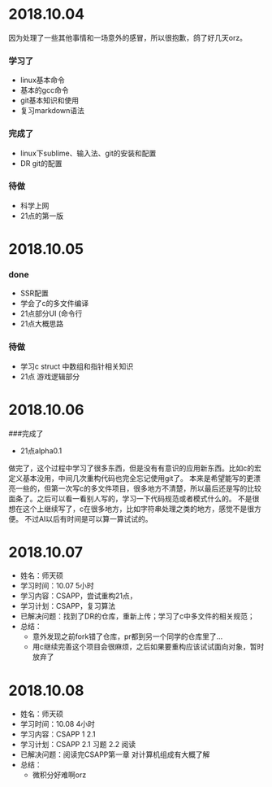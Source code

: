 # 2018.10.04
因为处理了一些其他事情和一场意外的感冒，所以很抱歉，鸽了好几天orz。
### 学习了
* linux基本命令
* 基本的gcc命令
* git基本知识和使用
* 复习markdown语法

### 完成了
* linux下sublime、输入法、git的安装和配置
* DR git的配置

### 待做
* 科学上网
* 21点的第一版

# 2018.10.05
### done
* SSR配置 
* 学会了c的多文件编译
* 21点部分UI (命令行
* 21点大概思路

### 待做
* 学习c struct 中数组和指针相关知识
* 21点 游戏逻辑部分

# 2018.10.06
###完成了
* 21点alpha0.1

做完了，这个过程中学习了很多东西，但是没有有意识的应用新东西。比如c的宏定义基本没用，中间几次重构代码也完全忘记使用git了。
本来是希望能写的更漂亮一些的，但第一次写c的多文件项目，很多地方不清楚，所以最后还是写的比较面条了。之后可以看一看别人写的，学习一下代码规范或者模式什么的。
不是很想在这个上继续写了，c在很多地方，比如字符串处理之类的地方，感觉不是很方便。
不过AI以后有时间是可以算一算试试的。
# 2018.10.07
* 姓名：师天硕
* 学习时间：10.07 5小时
* 学习内容：CSAPP，尝试重构21点，
* 学习计划：CSAPP，复习算法
* 已解决问题：找到了DR的仓库，重新上传；学习了c中多文件的相关规范；
* 总结：
    * 意外发现之前fork错了仓库，pr都到另一个同学的仓库里了...
    * 用c继续完善这个项目会很麻烦，之后如果要重构应该试试面向对象，暂时放弃了

# 2018.10.08
* 姓名：师天硕
* 学习时间：10.08 4小时
* 学习内容：CSAPP 1 2.1
* 学习计划：CSAPP 2.1 习题 2.2 阅读
* 已解决问题：阅读完CSAPP第一章 对计算机组成有大概了解
* 总结：
    * 微积分好难啊orz